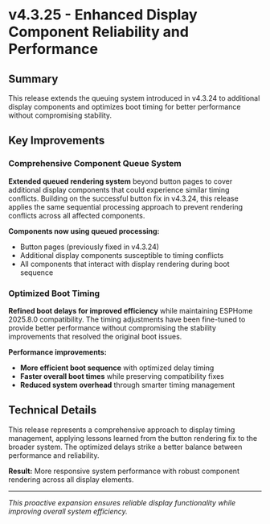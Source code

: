 # v4.3.25 - Enhanced Display Component Reliability and Performance

## Summary

This release extends the queuing system introduced in v4.3.24 to additional display components and optimizes boot timing for better performance without compromising stability.

## Key Improvements

### Comprehensive Component Queue System

**Extended queued rendering system** beyond button pages to cover additional display components that could experience similar timing conflicts.
Building on the successful button fix in v4.3.24, this release applies the same sequential processing approach to prevent rendering conflicts across all affected components.

**Components now using queued processing:**

- Button pages (previously fixed in v4.3.24)
- Additional display components susceptible to timing conflicts
- All components that interact with display rendering during boot sequence

### Optimized Boot Timing

**Refined boot delays for improved efficiency** while maintaining ESPHome 2025.8.0 compatibility.
The timing adjustments have been fine-tuned to provide better performance without compromising the stability improvements that resolved the original boot issues.

**Performance improvements:**

- **More efficient boot sequence** with optimized delay timing
- **Faster overall boot times** while preserving compatibility fixes
- **Reduced system overhead** through smarter timing management

## Technical Details

This release represents a comprehensive approach to display timing management, applying lessons learned from the button rendering fix to the broader system. The optimized delays strike a better balance between performance and reliability.

**Result:** More responsive system performance with robust component rendering across all display elements.

-----

*This proactive expansion ensures reliable display functionality while improving overall system efficiency.*
